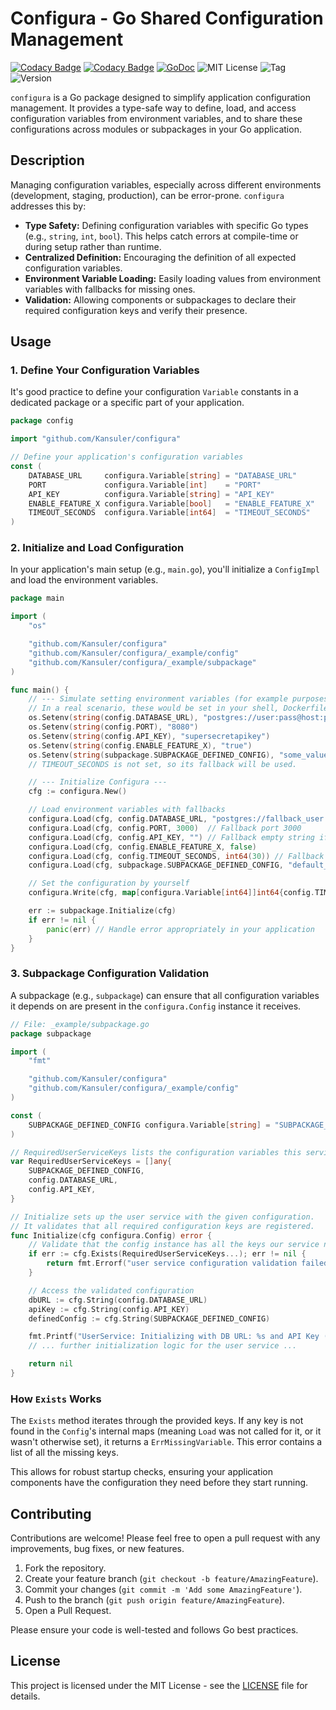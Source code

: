 # Configura - Go Shared Configuration Management

[![Codacy Badge](https://app.codacy.com/project/badge/Coverage/7a0f18fecf734669813376b4b2464afa)](https://app.codacy.com/gh/Kansuler/configura/dashboard?utm_source=gh&utm_medium=referral&utm_content=&utm_campaign=Badge_grade)
[![Codacy Badge](https://app.codacy.com/project/badge/Grade/7a0f18fecf734669813376b4b2464afa)](https://app.codacy.com/gh/Kansuler/configura/dashboard?utm_source=gh&utm_medium=referral&utm_content=&utm_campaign=Badge_grade)
[![GoDoc](https://pkg.go.dev/badge/github.com/Kansuler/configura.svg)](https://pkg.go.dev/github.com/Kansuler/configura)
![MIT License](https://img.shields.io/github/license/Kansuler/configura)
![Tag](https://img.shields.io/github/v/tag/Kansuler/configura)
![Version](https://img.shields.io/github/go-mod/go-version/Kansuler/configura)

`configura` is a Go package designed to simplify application configuration management. It provides a type-safe way to define, load, and access configuration variables from environment variables, and to share these configurations across modules or subpackages in your Go application.

## Description

Managing configuration variables, especially across different environments (development, staging, production), can be error-prone. `configura` addresses this by:

- **Type Safety:** Defining configuration variables with specific Go types (e.g., `string`, `int`, `bool`). This helps catch errors at compile-time or during setup rather than runtime.
- **Centralized Definition:** Encouraging the definition of all expected configuration variables.
- **Environment Variable Loading:** Easily loading values from environment variables with fallbacks for missing ones.
- **Validation:** Allowing components or subpackages to declare their required configuration keys and verify their presence.

## Usage

### 1. Define Your Configuration Variables

It's good practice to define your configuration `Variable` constants in a dedicated package or a specific part of your application.

```go
package config

import "github.com/Kansuler/configura"

// Define your application's configuration variables
const (
	DATABASE_URL     configura.Variable[string] = "DATABASE_URL"
	PORT             configura.Variable[int]    = "PORT"
	API_KEY          configura.Variable[string] = "API_KEY"
	ENABLE_FEATURE_X configura.Variable[bool]   = "ENABLE_FEATURE_X"
	TIMEOUT_SECONDS  configura.Variable[int64]  = "TIMEOUT_SECONDS"
)
```

### 2. Initialize and Load Configuration

In your application's main setup (e.g., `main.go`), you'll initialize a `ConfigImpl` and load the environment variables.

```go
package main

import (
	"os"

	"github.com/Kansuler/configura"
	"github.com/Kansuler/configura/_example/config"
	"github.com/Kansuler/configura/_example/subpackage"
)

func main() {
	// --- Simulate setting environment variables (for example purposes) ---
	// In a real scenario, these would be set in your shell, Dockerfile, K8s manifest, etc.
	os.Setenv(string(config.DATABASE_URL), "postgres://user:pass@host:port/dbname")
	os.Setenv(string(config.PORT), "8080")
	os.Setenv(string(config.API_KEY), "supersecretapikey")
	os.Setenv(string(config.ENABLE_FEATURE_X), "true")
	os.Setenv(string(subpackage.SUBPACKAGE_DEFINED_CONFIG), "some_value")
	// TIMEOUT_SECONDS is not set, so its fallback will be used.

	// --- Initialize Configura ---
	cfg := configura.New()

	// Load environment variables with fallbacks
	configura.Load(cfg, config.DATABASE_URL, "postgres://fallback_user:fallback_pass@localhost:5432/fallback_db")
	configura.Load(cfg, config.PORT, 3000)  // Fallback port 3000
	configura.Load(cfg, config.API_KEY, "") // Fallback empty string if not set
	configura.Load(cfg, config.ENABLE_FEATURE_X, false)
	configura.Load(cfg, config.TIMEOUT_SECONDS, int64(30)) // Fallback 30 seconds
	configura.Load(cfg, subpackage.SUBPACKAGE_DEFINED_CONFIG, "default_value")

	// Set the configuration by yourself
	configura.Write(cfg, map[configura.Variable[int64]]int64{config.TIMEOUT_SECONDS: 25})

	err := subpackage.Initialize(cfg)
	if err != nil {
		panic(err) // Handle error appropriately in your application
	}
}
```

### 3. Subpackage Configuration Validation

A subpackage (e.g., `subpackage`) can ensure that all configuration variables it depends on are present in the `configura.Config` instance it receives.

```go
// File: _example/subpackage.go
package subpackage

import (
	"fmt"

	"github.com/Kansuler/configura"
	"github.com/Kansuler/configura/_example/config"
)

const (
	SUBPACKAGE_DEFINED_CONFIG configura.Variable[string] = "SUBPACKAGE_DEFINED_CONFIG"
)

// RequiredUserServiceKeys lists the configuration variables this service needs.
var RequiredUserServiceKeys = []any{
	SUBPACKAGE_DEFINED_CONFIG,
	config.DATABASE_URL,
	config.API_KEY,
}

// Initialize sets up the user service with the given configuration.
// It validates that all required configuration keys are registered.
func Initialize(cfg configura.Config) error {
	// Validate that the config instance has all the keys our service needs
	if err := cfg.Exists(RequiredUserServiceKeys...); err != nil {
		return fmt.Errorf("user service configuration validation failed: %w", err)
	}

	// Access the validated configuration
	dbURL := cfg.String(config.DATABASE_URL)
	apiKey := cfg.String(config.API_KEY)
	definedConfig := cfg.String(SUBPACKAGE_DEFINED_CONFIG)

	fmt.Printf("UserService: Initializing with DB URL: %s and API Key (present: %t), and has subpackage defined key (present: %s)\n", dbURL, apiKey != "", definedConfig)
	// ... further initialization logic for the user service ...

	return nil
}
```

### How `Exists` Works

The `Exists` method iterates through the provided keys. If any key is not found in the `Config`'s internal maps (meaning `Load` was not called for it, or it wasn't otherwise set), it returns a `ErrMissingVariable`. This error contains a list of all the missing keys.

This allows for robust startup checks, ensuring your application components have the configuration they need before they start running.

## Contributing

Contributions are welcome! Please feel free to open a pull request with any improvements, bug fixes, or new features.

1.  Fork the repository.
2.  Create your feature branch (`git checkout -b feature/AmazingFeature`).
3.  Commit your changes (`git commit -m 'Add some AmazingFeature'`).
4.  Push to the branch (`git push origin feature/AmazingFeature`).
5.  Open a Pull Request.

Please ensure your code is well-tested and follows Go best practices.

## License

This project is licensed under the MIT License - see the [LICENSE](LICENSE) file for details.
